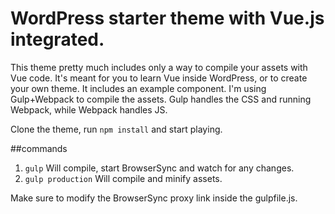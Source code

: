 # WordPress starter theme with Vue.js integrated.
This theme pretty much includes only a way to compile your assets with Vue code. 
It's meant for you to learn Vue inside WordPress, or to create your own theme.
It includes an example component. 
I'm using Gulp+Webpack to compile the assets. Gulp handles the CSS and running Webpack, while Webpack handles JS. 

Clone the theme, run ```npm install``` and start playing. 

##commands
1. ``` gulp ``` Will compile, start BrowserSync and watch for any changes.
2. ``` gulp production ``` Will compile and minify assets. 

Make sure to modify the BrowserSync proxy link inside the gulpfile.js. 
